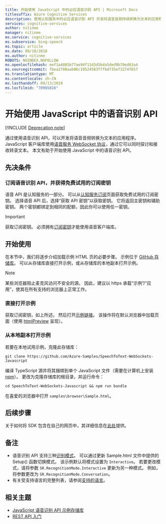 ```yaml
---
title: 开始使用 JavaScript 中的必应语音识别 API | Microsoft Docs
titlesuffix: Azure Cognitive Services
description: 使用认知服务中的必应语音识别 API 开发将语音音频持续转换为文本的应用程序。
services: cognitive-services
author: nitinme
manager: nitinme
ms.service: cognitive-services
ms.subservice: bing-speech
ms.topic: article
ms.date: 09/18/2018
ms.author: nitinme
ROBOTS: NOINDEX,NOFOLLOW
ms.openlocfilehash: eef1a4885b77ae94f11d3d5bda5ded9b70ed63a4
ms.sourcegitcommit: fbea2708aab06c19524583f7fbdf35e73274f657
ms.translationtype: MT
ms.contentlocale: zh-CN
ms.lasthandoff: 09/13/2019
ms.locfileid: "70965816"
---
```

# <a name="get-started-with-the-speech-recognition-api-in-javascript"></a>开始使用 JavaScript 中的语音识别 API

[!INCLUDE [Deprecation note](../../../../includes/cognitive-services-bing-speech-api-deprecation-note.md)]

通过使用语音识别 API，可以开发将语音音频转换为文本的应用程序。 JavaScript 客户端库使用[语音服务 WebSocket 协议](../API-Reference-REST/websocketprotocol.md)，通过它可以同时探讨和接收转录文本。 本文有助于开始使用 JavaScript 中的语音识别 API。

## <a name="prerequisites"></a>先决条件

### <a name="subscribe-to-the-speech-recognition-api-and-get-a-free-trial-subscription-key"></a>订阅语音识别 API，并获得免费试用的订阅密钥

语音 API 是认知服务的一部分。 可以从[认知服务订阅](https://azure.microsoft.com/try/cognitive-services/)页面获取免费试用的订阅密钥。 选择语音 API 后，选择“获取 API 密钥”以获取密钥。 它将返回主密钥和辅助密钥。 两个密钥都绑定到相同的配额，因此你可以使用任一密钥。

> [!IMPORTANT]
> 获取订阅密钥。 必须拥有[订阅密钥](https://azure.microsoft.com/try/cognitive-services/)才能使用语音客户端库。

## <a name="get-started"></a>开始使用

在本节中，我们将逐步介绍加载示例 HTML 页的必要步骤。 示例位于 [GitHub 存储库](https://github.com/Azure-Samples/SpeechToText-WebSockets-Javascript)。 可以从存储库直接打开示例，或从存储库的本地副本打开示例。

> [!NOTE]
> 某些浏览器阻止麦克风访问不安全的源。 因此，建议以 https 承载“示例”/“应用”，使其在所有支持的浏览器上正常工作。

### <a name="open-the-sample-directly"></a>直接打开示例

获取订阅密钥，如上所述。 然后打开[示例链接](https://htmlpreview.github.io/?https://github.com/Azure-Samples/SpeechToText-WebSockets-Javascript/blob/preview/samples/browser/Sample.html)。 该操作将在默认浏览器中加载页面（使用 [htmlPreview](https://github.com/htmlpreview/htmlpreview.github.com) 呈现）。

### <a name="open-the-sample-from-a-local-copy"></a>从本地副本打开示例

若要在本地试用示例，克隆此存储库：

```
git clone https://github.com/Azure-Samples/SpeechToText-WebSockets-Javascript
```

编译 TypeScript 源并将其捆绑到单个 JavaScript 文件（需要在计算机上安装 [npm](https://www.npmjs.com/)）。 更改为克隆存储库的根目录，并运行命令：

```
cd SpeechToText-WebSockets-Javascript && npm run bundle
```

在喜爱的浏览器中打开 `samples\browser\Sample.html`。

## <a name="next-steps"></a>后续步骤

关于如何将 SDK 包含在自己的网页中，其详细信息在[此处](https://github.com/Azure-Samples/SpeechToText-WebSockets-Javascript)提供。

## <a name="remarks"></a>备注

- 语音识别 API 支持三种[识别模式](../concepts.md#recognition-modes)。 可以通过更新 Sample.html 文件中提供的 Setup() 函数切换模式。 该示例默认将模式设置为 `Interactive`。 若要更改模式，请将参数 `SR.RecognitionMode.Interactive` 更新为另一种模式。 例如，将参数更改为 `SR.RecognitionMode.Conversation`。
- 有关受支持语言的完整列表，请参阅[支持的语言](../API-Reference-REST/supportedlanguages.md)。

## <a name="related-topics"></a>相关主题

- [JavaScript 语音识别 API 示例存储库](https://github.com/Azure-Samples/SpeechToText-WebSockets-Javascript)
- [REST API 入门](GetStartedREST.md)
